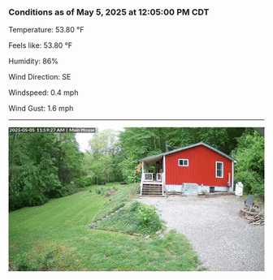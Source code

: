 ### Conditions as of May 5, 2025 at 12:05:00 PM CDT 

Temperature: 53.80 &deg;F

Feels like: 53.80 &deg;F

Humidity: 86%

Wind Direction: SE

Windspeed: 0.4 mph

Wind Gust: 1.6 mph

---

<img src="./images/latest.jpeg"/>

